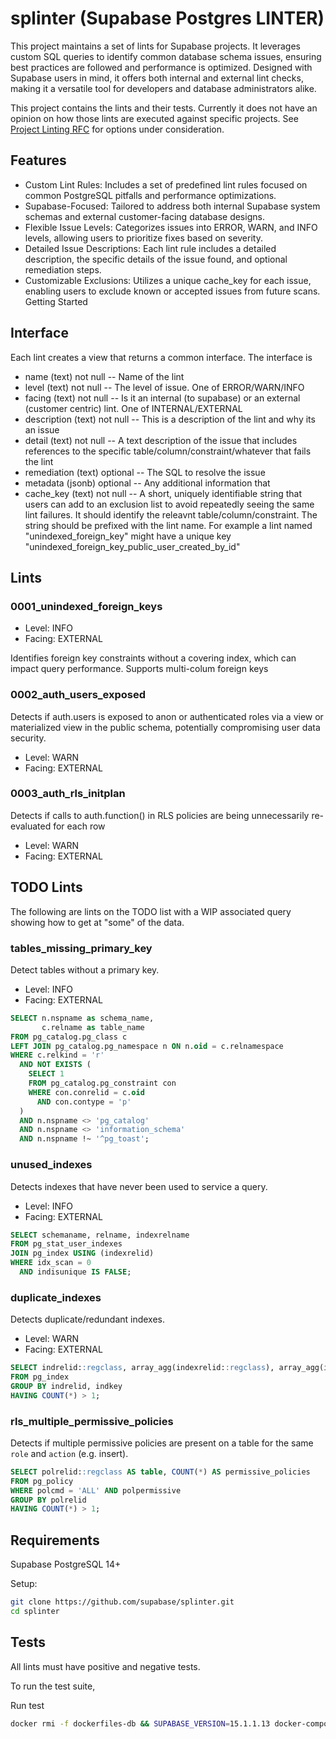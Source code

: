 # splinter (Supabase Postgres LINTER)

This project maintains a set of lints for Supabase projects. It leverages custom SQL queries to identify common database schema issues, ensuring best practices are followed and performance is optimized. Designed with Supabase users in mind, it offers both internal and external lint checks, making it a versatile tool for developers and database administrators alike.

This project contains the lints and their tests. Currently it does not have an opinion on how those lints are executed against specific projects. See [Project Linting RFC](https://www.notion.so/supabase/Project-Lints-f34e7b24bb5846c188c8096ad10eb045) for options under consideration.

## Features

- Custom Lint Rules: Includes a set of predefined lint rules focused on common PostgreSQL pitfalls and performance optimizations.
- Supabase-Focused: Tailored to address both internal Supabase system schemas and external customer-facing database designs.
- Flexible Issue Levels: Categorizes issues into ERROR, WARN, and INFO levels, allowing users to prioritize fixes based on severity.
- Detailed Issue Descriptions: Each lint rule includes a detailed description, the specific details of the issue found, and optional remediation steps.
- Customizable Exclusions: Utilizes a unique cache_key for each issue, enabling users to exclude known or accepted issues from future scans.
Getting Started

## Interface

Each lint creates a view that returns a common interface. The interface is

- name (text) not null -- Name of the lint
- level (text) not null -- The level of issue. One of ERROR/WARN/INFO
- facing (text) not null -- Is it an internal (to supabase) or an external (customer centric)  lint. One of INTERNAL/EXTERNAL
- description (text) not null -- This is a description of the lint and why its an issue
- detail (text) not null -- A text description of the issue that includes references to the specific table/column/constraint/whatever that fails the lint
- remediation (text) optional -- The SQL to resolve the issue
- metadata (jsonb) optional -- Any additional information that 
- cache_key (text) not null -- A short, uniquely identifiable string that users can add to an exclusion list to avoid repeatedly seeing the same lint failures. It should identify the releavnt table/column/constraint. The string should be prefixed with the lint name. For example a lint named "unindexed_foreign_key" might have a unique key "unindexed_foreign_key_public_user_created_by_id"



## Lints

### 0001_unindexed_foreign_keys

- Level: INFO
- Facing: EXTERNAL

Identifies foreign key constraints without a covering index, which can impact query performance. Supports multi-colum foreign keys

### 0002_auth_users_exposed

Detects if auth.users is exposed to anon or authenticated roles via a view or materialized view in the public schema, potentially compromising user data security.

- Level: WARN
- Facing: EXTERNAL

### 0003_auth_rls_initplan

Detects if calls to auth.function() in RLS policies are being unnecessarily re-evaluated for each row

- Level: WARN
- Facing: EXTERNAL

## TODO Lints

The following are lints on the TODO list with a WIP associated query showing how to get at "some" of the data.

### tables_missing_primary_key

Detect tables without a primary key.

- Level: INFO
- Facing: EXTERNAL


```sql
SELECT n.nspname as schema_name,
       c.relname as table_name
FROM pg_catalog.pg_class c
LEFT JOIN pg_catalog.pg_namespace n ON n.oid = c.relnamespace
WHERE c.relkind = 'r'
  AND NOT EXISTS (
    SELECT 1
    FROM pg_catalog.pg_constraint con
    WHERE con.conrelid = c.oid
      AND con.contype = 'p'
  )
  AND n.nspname <> 'pg_catalog'
  AND n.nspname <> 'information_schema'
  AND n.nspname !~ '^pg_toast';
```

### unused_indexes

Detects indexes that have never been used to service a query.

- Level: INFO
- Facing: EXTERNAL

```sql
SELECT schemaname, relname, indexrelname
FROM pg_stat_user_indexes
JOIN pg_index USING (indexrelid)
WHERE idx_scan = 0
  AND indisunique IS FALSE;
```


### duplicate_indexes

Detects duplicate/redundant indexes.

- Level: WARN 
- Facing: EXTERNAL

```sql
SELECT indrelid::regclass, array_agg(indexrelid::regclass), array_agg(indexrelid) AS index_ids
FROM pg_index
GROUP BY indrelid, indkey
HAVING COUNT(*) > 1;
```

### rls_multiple_permissive_policies

Detects if multiple permissive policies are present on a table for the same `role` and `action` (e.g. insert).

```sql
SELECT polrelid::regclass AS table, COUNT(*) AS permissive_policies
FROM pg_policy
WHERE polcmd = 'ALL' AND polpermissive
GROUP BY polrelid
HAVING COUNT(*) > 1;
```


## Requirements

Supabase PostgreSQL 14+

Setup:

```sh
git clone https://github.com/supabase/splinter.git
cd splinter
```

## Tests

All lints must have positive and negative tests.

To run the test suite, 

Run test
```sh
docker rmi -f dockerfiles-db && SUPABASE_VERSION=15.1.1.13 docker-compose -f dockerfiles/docker-compose.yml run --rm test
```
